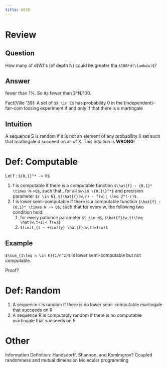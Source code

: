```yaml
---
title: 0826
---
```


# Review
## Question
How many of d(W)'s (of depth N) could be greater tha `$100*d(\lambda)$`?
## Answer
fewer than 1%. So its fewer than 2^N/100.

Fact(Ville '39):
A set of `$X \in C$` has probability 0 in the (independent)-fair-coin tossing experiment
if and only if that there is a martingale

## Intuition
A sequence S is random
if it is not an element of any probability 0 set
such that martingale d succeed on all of X.
This intuition is **WRONG**!

# Def: Computable
Let f : `${0,1}^* -> R$`

1. f is computable if there is a computable function `$\hat{f} : {0,1}* \times N->Q$`, such that , for all `$w\in \{0,1\}^*$` and precision parameter `$r \in N$`,
`$|\hat{f}(w,r) - f(w)| \leq 2^(-r)$`.
2. f is lower semi-computable
if  there is a computable function `$\hat{f} : {0,1}* \times N -> Q$`,
such that for every w, the following two condition hold:
	1. for every pationce parameter `$t \in N$`,
	`$\hat{f}(w,t)\leq \hat(w,t+1)< f(w)$`
	2. `$limit_{t ~ +\infty} \hat{f}(w,t)=f(w)$`

## Example
`$\sum_{1\leq n \in K}{1/n^2}$` is lower semi-computable but not computable.

Proof?

# Def: Random
1. A sequence r is random if there is no lower semi-computable martingale that succeeds on R
2. A sequence R is computably random if there is no computable martingale that succeeds on R

# Other
Information Definition: Handsdorff, Shannon, and Komlmgrov?
Coupled randomness and mutual dimension
Molecular programming
